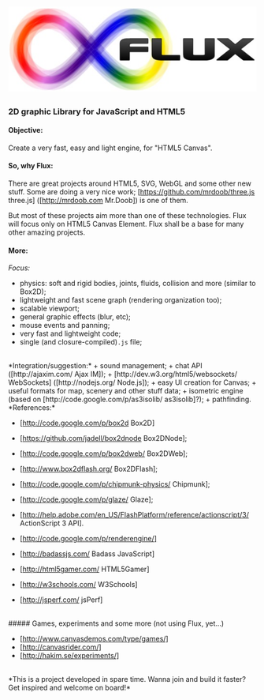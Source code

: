 ![](/visual/flux_logo.jpg)
==========================

### 2D graphic Library for JavaScript and HTML5



#### Objective:
Create a very fast, easy and light engine, for "HTML5 Canvas".
<br />
#### So, why Flux:
There are great projects around HTML5, SVG, WebGL and some other new stuff. Some are doing a very nice work; [https://github.com/mrdoob/three.js three.js] ([http://mrdoob.com Mr.Doob]) is one of them.

But most of these projects aim more than one of these technologies. Flux will focus only on HTML5 Canvas Element. Flux shall be a base for many other amazing projects.
<br />
#### More:

*Focus:*

+ physics: soft and rigid bodies, joints, fluids, collision and more (similar to Box2D);
+ lightweight and fast scene graph (rendering organization too);
+ scalable viewport; 
+ general graphic effects (blur, etc);
+ mouse events and panning;
+ very fast and lightweight code;
+ single (and closure-compiled)`.js` file;

<br />
*Integration/suggestion:*
+ sound management;
+ chat API ([http://ajaxim.com/ Ajax IM]);
+ [http://dev.w3.org/html5/websockets/ WebSockets] ([http://nodejs.org/ Node.js]);
+ easy UI creation for Canvas;
+ useful formats for map, scenery and other stuff data;
+ isometric engine (based on [http://code.google.com/p/as3isolib/ as3isolib]?);
+ pathfinding.

<br />
*References:*

+ [http://code.google.com/p/box2d Box2D]
+ [https://github.com/jadell/box2dnode Box2DNode];
+ [http://code.google.com/p/box2dweb/ Box2DWeb];
+ [http://www.box2dflash.org/ Box2DFlash];
+ [http://code.google.com/p/chipmunk-physics/ Chipmunk];
+ [http://code.google.com/p/glaze/ Glaze];
+ [http://help.adobe.com/en_US/FlashPlatform/reference/actionscript/3/ ActionScript 3 API].
+ [http://code.google.com/p/renderengine/]

+ [http://badassjs.com/ Badass JavaScript]
+ [http://html5gamer.com/ HTML5Gamer]
+ [http://w3schools.com/ W3Schools]
+ [http://jsperf.com/ jsPerf]

<br/>
##### Games, experiments and some more (not using Flux, yet...)

+ [http://www.canvasdemos.com/type/games/]
+ [http://canvasrider.com/]
+ [http://hakim.se/experiments/]

<br />
*This is a project developed in spare time. Wanna join and build it faster? Get inspired and welcome on board!*
